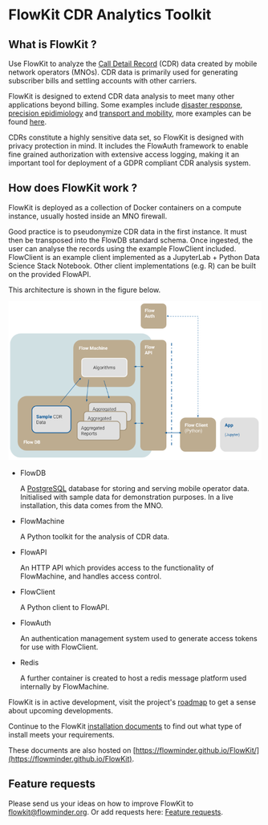 # FlowKit CDR Analytics Toolkit

## What is FlowKit ?

Use FlowKit to analyze the [Call Detail Record](https://en.wikipedia.org/wiki/Call_detail_record) (CDR) data created by mobile network operators (MNOs). CDR data is primarily used for generating subscriber bills and settling accounts with other carriers.  

FlowKit is designed to extend CDR data analysis to meet many other applications beyond billing. Some examples include [disaster response](http://www.flowminder.org/practice-areas/disaster-response), [precision epidimiology](http://www.flowminder.org/practice-areas/precision-epidemiology) and [transport and mobility](http://www.flowminder.org/publications/a-trip-to-work-estimation-of-origin-and-destination-of-commuting-patterns-in-the-main-metropolitan-regions-of-haiti-using-cdr), more examples can be found [here](http://www.flowminder.org/work/research-innovation).
 
CDRs constitute a highly sensitive data set, so FlowKit is designed with privacy protection in mind. It includes the FlowAuth framework to enable fine grained authorization with extensive access logging, making it an important tool for deployment of a GDPR compliant CDR analysis system.  

## How does FlowKit work ?

FlowKit is deployed as a collection of Docker containers on a compute instance, usually hosted inside an MNO firewall. 

Good practice is to pseudonymize CDR data in the first instance. It must then be transposed into the FlowDB standard schema. Once ingested, the user can analyse the records using the example FlowClient included. FlowClient is an example client implemented as a JupyterLab + Python Data Science Stack Notebook. Other client implementations (e.g. R) can be built on the provided FlowAPI.

This architecture is shown in the figure below.

![FlowKit System Diagram](flowkit_sys.png "FlowKit System Diagram")


- FlowDB

    A [PostgreSQL](https://www.postgresql.org) database for storing and serving mobile operator data. Initialised with sample data for demonstration purposes. In a live installation, this data comes from the MNO.
    <p>

- FlowMachine

    A Python toolkit for the analysis of CDR data.
    <p>
    
- FlowAPI

    An HTTP API which provides access to the functionality of FlowMachine, and handles access control.
    <p>
    
- FlowClient

    A Python client to FlowAPI.
    <p>
    
- FlowAuth

    An authentication management system used to generate access tokens for use with FlowClient.
    <p>    

* Redis

    A further container is created to host a redis message platform used internally by FlowMachine.  

FlowKit is in active development, visit the project's  [roadmap](../developer/roadmap) to get a sense about upcoming developments.

Continue to the FlowKit [installation documents](./install.md) to find out what type of install meets your requirements.

These documents are also hosted on [https://flowminder.github.io/FlowKit/](https://flowminder.github.io/FlowKit).


## Feature requests

Please send us your ideas on how to improve FlowKit to [flowkit@flowminder.org](mailto:flowkit@flowminder.org).
Or add requests here: [Feature requests](https://github.com/Flowminder/FlowKit/issues).


